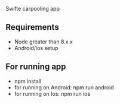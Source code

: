 Swifte carpooling app


## Requirements

* Node greater than 8.x.x
* Android/ios setup


## For running app

* npm install
* for running on Android: npm run android
* for running on Ios: npm run ios